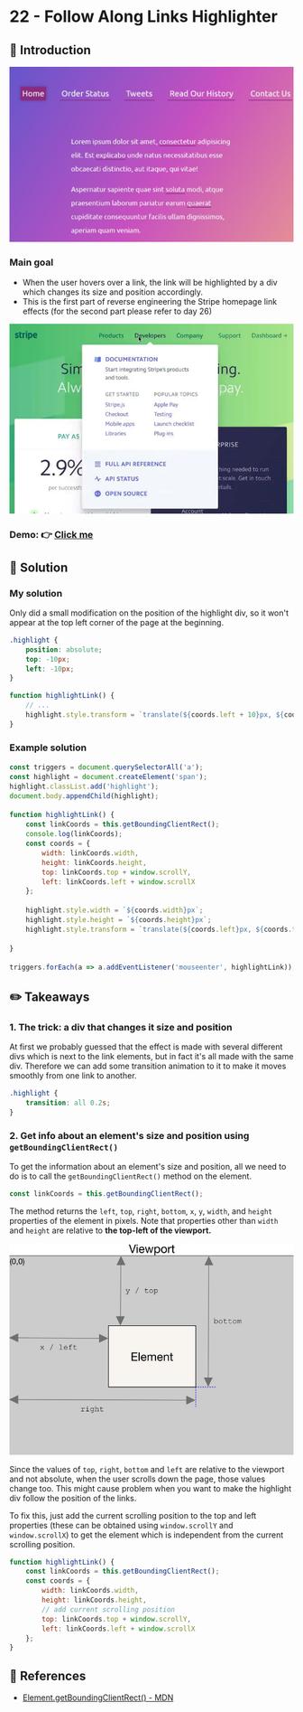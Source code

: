 # 22 - Follow Along Links Highlighter
## :eyes: Introduction

![](./screenshot_1.jpg)

### Main goal

- When the user hovers over a link, the link will be highlighted by a div which changes its size and position accordingly.
- This is the first part of reverse engineering the Stripe homepage link effects (for the second part please refer to day 26)

![](screenshot_3.jpg) 

### Demo: 👉 [Click me](https://kellychi22.github.io/JavaScript30/22-Follow-Along-Link-Highlighter/) 

## :pushpin: Solution
### My solution
Only did a small modification on the position of the highlight div, so it won't appear at the top left corner of the page at the beginning.
```css
.highlight {
    position: absolute;
    top: -10px;
    left: -10px;
}
```
```javascript
function highlightLink() {
    // ...
    highlight.style.transform = `translate(${coords.left + 10}px, ${coords.top + 10}px)`;
}
```

### Example solution

```javascript
const triggers = document.querySelectorAll('a');
const highlight = document.createElement('span');
highlight.classList.add('highlight');
document.body.appendChild(highlight);

function highlightLink() {
    const linkCoords = this.getBoundingClientRect();
    console.log(linkCoords);
    const coords = {
        width: linkCoords.width,
        height: linkCoords.height,
        top: linkCoords.top + window.scrollY,
        left: linkCoords.left + window.scrollX
    };

    highlight.style.width = `${coords.width}px`;
    highlight.style.height = `${coords.height}px`;
    highlight.style.transform = `translate(${coords.left}px, ${coords.top}px)`;

}

triggers.forEach(a => a.addEventListener('mouseenter', highlightLink));
```

## :pencil2: Takeaways

### 1. The trick: a div that changes it size and position
At first we probably guessed that the effect is made with several different divs which is next to the link elements, but in fact it's all made with the same div. Therefore we can add some transition animation to it to make it moves smoothly from one link to another. 
```css
.highlight {
    transition: all 0.2s;
}
```

### 2. Get info about an element's size and position using `getBoundingClientRect()`

To get the information about an element's size and position, all we need to do is to call the `getBoundingClientRect()` method on the element.

```javascript
const linkCoords = this.getBoundingClientRect();
```

The method returns the `left`, `top`, `right`, `bottom`, `x`, `y`, `width`, and `height` properties of the element in pixels. Note that properties other than `width` and `height` are relative to **the top-left of the viewport.** 

![](screenshot_2.jpg)

Since the values of `top`, `right`, `bottom` and `left` are relative to the viewport and not absolute, when the user scrolls down the page, those values change too. This might cause problem when you want to make the highlight div follow the position of the links.

To fix this, just add the current scrolling position to the top and left properties (these can be obtained using `window.scrollY` and `window.scrollX`) to get the element which is independent from the current scrolling position. 

```javascript
function highlightLink() {
    const linkCoords = this.getBoundingClientRect();
    const coords = {
        width: linkCoords.width,
        height: linkCoords.height,
        // add current scrolling position
        top: linkCoords.top + window.scrollY,
        left: linkCoords.left + window.scrollX
    };
}
```

## :book: References
* [Element.getBoundingClientRect() - MDN](https://developer.mozilla.org/en-US/docs/Web/API/Element/getBoundingClientRect#examples)
